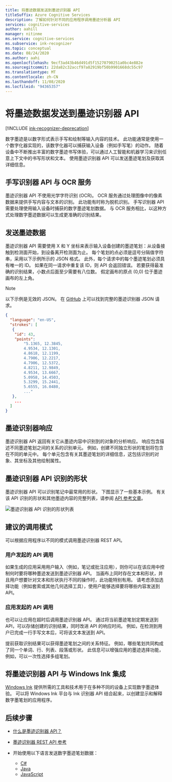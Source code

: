 ```yaml
---
title: 将墨迹数据发送到墨迹识别器 API
titleSuffix: Azure Cognitive Services
description: 了解如何针对不同的应用程序调用墨迹分析器 API
services: cognitive-services
author: aahill
manager: nitinme
ms.service: cognitive-services
ms.subservice: ink-recognizer
ms.topic: conceptual
ms.date: 08/24/2020
ms.author: aahi
ms.openlocfilehash: 9ecf3ad43b46d491d5f15270790251a0bc4e882e
ms.sourcegitcommit: 22da82c32accf97a82919bf50b9901668dc55c97
ms.translationtype: MT
ms.contentlocale: zh-CN
ms.lasthandoff: 11/08/2020
ms.locfileid: "94365357"
---
```

# <a name="send-ink-data-to-the-ink-recognizer-api"></a>将墨迹数据发送到墨迹识别器 API 

[!INCLUDE [ink-recognizer-deprecation](../includes/deprecation-note.md)]

数字墨迹是以数字形式表示手写和绘制等输入内容的技术。 此功能通常是使用一个数字化器实现的，该数字化器可以捕获输入设备（例如手写笔）的动作。 随着设备中不断推出丰富的数字墨迹书写体验，可以通过人工智能和机器学习来识别任意上下文中的书写形状和文本。 使用墨迹识别器 API 可以发送墨迹笔划及获取其详细信息。 

## <a name="the-ink-recognizer-api-vs-ocr-services"></a>手写识别器 API 与 OCR 服务

墨迹识别器 API 不使用光学字符识别 (OCR)。 OCR 服务通过处理图像中的像素数据来提供手写内容与文本的识别。 此功能有时称为脱机识别。 手写识别器 API 需要处理使用输入设备时捕获的数字墨迹笔划数据。 与 OCR 服务相比，以这种方式处理数字墨迹数据可以生成更准确的识别结果。 

## <a name="sending-ink-data"></a>发送墨迹数据

墨迹识别器 API 需要使用 X 和 Y 坐标来表示输入设备创建的墨迹笔划：从设备接触到检测面开始，到设备离开检测面为止。 每个笔划的点必须是逗号分隔值字符串，采用以下示例所示的 JSON 格式。 此外，每个请求中的每个墨迹笔划必须具有唯一的 ID。 如果在同一请求中重复该 ID，则 API 会返回错误。 若要获得最准确的识别结果，小数点后面至少需要有八位数。 假定画布的原点 (0,0) 位于墨迹画布的左上角。

> [!NOTE]
> 以下示例是无效的 JSON。 在 [GitHub](https://go.microsoft.com/fwlink/?linkid=2089909) 上可以找到完整的墨迹识别器 JSON 请求。
 
```json
{
  "language": "en-US",
  "strokes": [
   {
    "id": 43,
    "points": 
        "5.1365, 12.3845,
        4.9534, 12.1301,
        4.8618, 12.1199,
        4.7906, 12.2217,
        4.7906, 12.5372,
        4.8211, 12.9849,
        4.9534, 13.6667,
        5.0958, 14.4503,
        5.3299, 15.2441,
        5.6555, 16.0480,
        ..."
   },
    ...
  ]
}
```

## <a name="ink-recognizer-response"></a>墨迹识别器响应

墨迹识别器 API 返回有关它从墨迹内容中识别到的对象的分析响应。 响应包含描述不同墨迹笔划之间的关系的识别单元。 例如，创建不同独立形状的笔划将包含在不同的单元中。 每个单元包含有关其墨迹笔划的详细信息，这包括识别的对象、其坐标及其他绘制属性。

## <a name="shapes-recognized-by-the-ink-recognizer-api"></a>墨迹识别器 API 识别的形状

墨迹识别器 API 可以识别笔记中最常用的形状。 下图显示了一些基本示例。 有关该 API 识别的形状和其他墨迹内容的完整列表，请参阅 [API 参考文章](/rest/api/cognitiveservices/inkrecognizer/inkrecognizer)。 

![墨迹识别器 API 识别的形状列表](../media/shapes.png)

## <a name="recommended-calling-patterns"></a>建议的调用模式

可以根据应用程序以不同的模式调用墨迹识别器 REST API。 

### <a name="user-initiated-api-calls"></a>用户发起的 API 调用

如果生成的应用采用用户输入（例如，笔记或批注应用），则你可以在该应用中控制何时要将哪种墨迹发送到墨迹识别器 API。 当画布上同时存在文本和形状，并且用户想要针对文本和形状执行不同的操作时，此功能特别有用。 请考虑添加选择功能（例如套索或其他几何选择工具），使用户能够选择要将哪些内容发送到 API。  

### <a name="app-initiated-api-calls"></a>应用发起的 API 调用

也可以让应用在超时后调用墨迹识别器 API。 通过将当前墨迹笔划定期发送到 API，可以存储创建的识别结果，同时改进 API 的响应时间。 例如，在检测到用户已完成一行手写文本后，可将该文本发送到 API。 

提前获取识别结果可以获得墨迹笔划之间的关系特征。 例如，哪些笔划共同构成了同一个单词、行、列表、段落或形状。 此信息可以增强应用的墨迹选择功能，例如，可以一次性选择多组笔划。

## <a name="integrate-the-ink-recognizer-api-with-windows-ink"></a>将墨迹识别器 API 与 Windows Ink 集成

[Windows Ink](/windows/uwp/design/input/pen-and-stylus-interactions) 提供所需的工具和技术用于在多种不同的设备上实现数字墨迹体验。 可以将 Windows Ink 平台与 Ink 识别器 API 结合起来，以创建显示和解释数字墨笔划的应用程序。

## <a name="next-steps"></a>后续步骤

* [什么是墨迹识别器 API？](../overview.md)
* [墨迹识别器 REST API 参考](/rest/api/cognitiveservices/inkrecognizer/inkrecognizer)

* 开始使用以下语言发送数字墨迹笔划数据：
    * [C#](../quickstarts/csharp.md)
    * [Java](../quickstarts/java.md)
    * [JavaScript](../quickstarts/javascript.md)